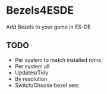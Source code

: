 # Bezels4ESDE
Add Bezels to your game in ES-DE 

## TODO

 * Per system to match installed roms
 * Per system all
 * Updates/Tidy
 * By resolution
 * Switch/Choose bezel sets
   
